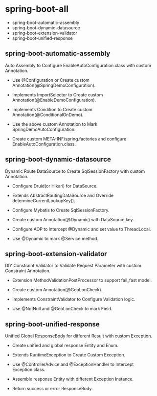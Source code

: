 # spring-boot-all

- spring-boot-automatic-assembly
- spring-boot-dynamic-datasource
- spring-boot-extension-validator
- spring-boot-unified-response

## spring-boot-automatic-assembly

Auto Assembly to Configure EnableAutoConfiguration.class with custom Annotation.

- Use @Configuration or Create custom Annotation(@SpringDemoConfiguration).

- Implements ImportSelector to Create custom Annotation(@EnableDemoConfiguration).
 
- Implements Condition to Create custom Annotation(@ConditionalOnDemo).

- Use the above custom Annotation to Mark SpringDemoAutoConfiguration.

- Create custom META-INF/spring.factories and configure EnableAutoConfiguration.class.

## spring-boot-dynamic-datasource

Dynamic Route DataSource to Create SqlSessionFactory with custom Annotation.

- Configure Druid(or Hikari) for DataSource.

- Extends AbstractRoutingDataSource and Override determineCurrentLookupKey().

- Configure Mybatis to Create SqlSessionFactory.

- Create custom Annotation(@Dynamic) with DataSource key.

- Configure AOP to Intercept @Dynamic and set value to ThreadLocal.

- Use @Dynamic to mark @Service method.

## spring-boot-extension-validator

DIY Constraint Validator to Validate Request Parameter with custom Constraint Annotation.

- Extension MethodValidationPostProcessor to support fail_fast model.

- Create custom Annotation(@GeoLonCheck).

- Implements ConstraintValidator to Configure Validation logic.

- Use @NotNull and @GeoLonCheck to mark Field.

## spring-boot-unified-response

Unified Global ResponseBody for different Result with custom Exception.

- Create unified and global response Entity and Enum.

- Extends RuntimeException to Create Custom Exception.

- Use @ControllerAdvice and @ExceptionHandler to Intercept Exception.class.

- Assemble response Entity with different Exception Instance.

- Return success or error ResponseBody.